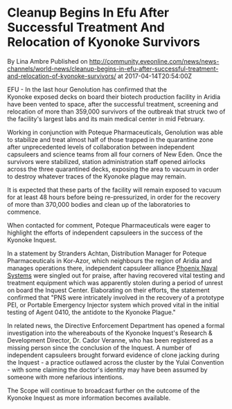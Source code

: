 # Cleanup Begins In Efu After Successful Treatment And Relocation of Kyonoke Survivors
By Lina Ambre
Published on http://community.eveonline.com/news/news-channels/world-news/cleanup-begins-in-efu-after-successful-treatment-and-relocation-of-kyonoke-survivors/ at 2017-04-14T20:54:00Z

EFU - In the last hour Genolution has confirmed that the Kyonoke&nbsp;exposed&nbsp;decks on board their biotech production facility in Aridia have been vented to space, after the successful treatment, screening and relocation of more than 359,000 survivors of the outbreak that struck two of the facility's largest labs and its main medical center in mid February.

Working in conjunction with Poteque Pharmaceuticals, Genolution was able to stabilize and treat almost&nbsp;half of those trapped in the quarantine zone after unprecedented levels of collaboration between independent capsuleers and science teams from all four corners of New Eden. Once the survivors were stabilized, station administration staff opened airlocks across the three quarantined decks, exposing the area&nbsp;to vacuum in order to destroy whatever traces of the Kyonoke plague may remain.

It is expected that these parts of the facility will remain exposed to vacuum for at least 48 hours before being re-pressurized, in order for the recovery of more than 370,000 bodies and clean up of the laboratories&nbsp;to commence.

When contacted for comment, Poteque Pharmaceuticals were eager to highlight the efforts of independent capsuleers in the success of the Kyonoke Inquest.

In a statement by Stranders Achtan, Distribution Manager for Poteque Pharmaceuticals in Kor-Azor, which neighbours the region of Aridia and manages operations there, independent capsuleer alliance [Phoenix Naval Systems](https://gate.eveonline.com/Alliance/Phoenix%20Naval%20Systems) were singled out for praise,&nbsp;after having recovered vital testing and treatment equipment which was apparently stolen during a period of unrest on board the Inquest Center. Elaborating on their efforts, the statement confirmed that "PNS were intricately involved in the recovery of a prototype PEI, or Portable Emergency Injector system which proved vital in the initial testing of Agent 0410, the antidote to the Kyonoke Plague."

In related news, the Directive Enforcement Department has opened a formal investigation into the whereabouts of the&nbsp;Kyonoke Inquest's Research & Development Director, Dr. Cador Veranne, who has been registered as a missing person since the conclusion of the Inquest. A number of independent capsuleers brought forward evidence of clone jacking during the Inquest - a practice outlawed across the cluster by the Yulai Convention - with some claiming the doctor's identity may have been assumed by someone with more nefarious intentions.

The Scope will continue to broadcast further on the outcome of the Kyonoke Inquest as more information becomes available.

